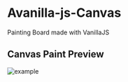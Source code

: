 # Avanilla-js-Canvas

Painting Board made with VanillaJS

## Canvas Paint Preview

![example](https://user-images.githubusercontent.com/71279997/129481572-a3050813-3d65-4b20-a342-1c495b22e914.png)

